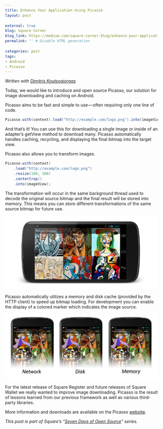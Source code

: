 ```yaml
---
title: Enhance Your Application Using Picasso
layout: post

external: true
blog: Square Corner
blog_link: https://medium.com/square-corner-blog/enhance-your-application-using-picasso-4b2991436b6a
permalink: '' # Disable HTML generation

categories: post
tags:
- Android
- Picasso
---
```


_Written with [Dimitris Koutsogiorgas](https://twitter.com/dnkoutso)_

Today, we would like to introduce and open source Picasso, our solution for image downloading and caching on Android.

Picasso aims to be fast and simple to use — often requiring only one line of code.

```java
Picasso.with(context).load("http://example.com/logo.png").into(imageView);
```

And that’s it! You can use this for downloading a single image or inside of an adapter’s getView method to download many. Picasso automatically handles caching, recycling, and displaying the final bitmap into the target view.

Picasso also allows you to transform images.

```java
Picasso.with(context)
    .load("http://example.com/logo.png")
    .resize(100, 100)
    .centerCrop()
    .into(imageView);
```

The transformation will occur in the same background thread used to decode the original source bitmap and the final result will be stored into memory. This means you can store different transformations of the same source bitmap for future use.

![](/static/post-image/picasso-0.png)

Picasso automatically utilizes a memory and disk cache (provided by the HTTP client) to speed up bitmap loading. For development you can enable the display of a colored marker which indicates the image source.

![](/static/post-image/picasso-1.png)

For the latest release of Square Register and future releases of Square Wallet we really wanted to improve image downloading. Picasso is the result of lessons learned from our previous framework as well as various third-party libraries.

More information and downloads are available on the Picasso [website](http://square.github.io/picasso/).

_This post is part of Square’s “[Seven Days of Open Source](https://corner.squareup.com/2013/05/seven-days-of-open-source.html)” series._